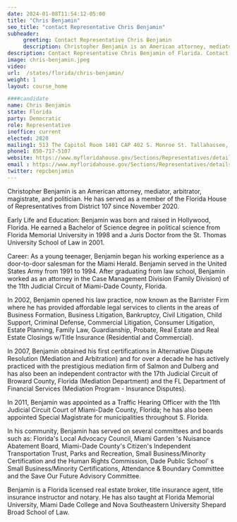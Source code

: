 ```yaml
---
date: 2024-01-08T11:54:12-05:00
title: "Chris Benjamin"
seo_title: "contact Representative Chris Benjamin"
subheader:
     greeting: Contact Representative Chris Benjamin
     description: Christopher Benjamin is an American attorney, mediator, arbitrator, magistrate, and politician. He has served as a member of the Florida House of Representatives from District 107 since November 2020.
description: Contact Representative Chris Benjamin of Florida. Contact information for Chris Benjamin includes email address, phone number, and mailing address.
image: chris-benjamin.jpeg
video:
url:  /states/florida/chris-benjamin/
weight: 1
layout: course_home

####candidate
name: Chris Benjamin
state: Florida
party: Democratic
role: Representative
inoffice: current
elected: 2020
mailing1: 513 The Capitol Room 1401 CAP 402 S. Monroe St. Tallahassee, FL 32399-1300
phone1: 850-717-5107
website: https://www.myfloridahouse.gov/Sections/Representatives/details.aspx?MemberId=4795&LegislativeTermId=89/
email : https://www.myfloridahouse.gov/Sections/Representatives/details.aspx?MemberId=4795&LegislativeTermId=89/
twitter: repcbenjamin
---
```


Christopher Benjamin is an American attorney, mediator, arbitrator, magistrate, and politician. He has served as a member of the Florida House of Representatives from District 107 since November 2020.

Early Life and Education:
Benjamin was born and raised in Hollywood, Florida. He earned a Bachelor of Science degree in political science from Florida Memorial University in 1998 and a Juris Doctor from the St. Thomas University School of Law in 2001.

Career:
As a young teenager, Benjamin began his working experience as a door-to-door salesman for the Miami Herald. Benjamin served in the United States Army from 1991 to 1994. After graduating from law school, Benjamin worked as an attorney in the Case Management Division (Family Division) of the 11th Judicial Circuit of Miami-Dade County, Florida.

In 2002, Benjamin opened his law practice, now known as the Barrister Firm where he has provided affordable legal services to clients in the areas of Business Formation, Business Litigation, Bankruptcy, Civil Litigation, Child Support, Criminal Defense, Commercial Litigation, Consumer Litigation, Estate Planning, Family Law, Guardianship, Probate, Real Estate and Real Estate Closings w/Title Insurance (Residential and Commercial).

In 2007, Benjamin obtained his first certifications in Alternative Dispute Resolution (Mediation and Arbitration) and for over a decade he has actively practiced with the prestigious mediation firm of Salmon and Dulberg and has also been an independent contractor with the 17th Judicial Circuit of Broward County, Florida (Mediation Department) and the FL Department of Financial Services (Mediation Program - Insurance Disputes).

In 2011, Benjamin was appointed as a Traffic Hearing Officer with the 11th Judicial Circuit Court of Miami-Dade County, Florida; he has also been appointed Special Magistrate for municipalities throughout S. Florida.

In his community, Benjamin has served on several committees and boards such as: Florida's Local Advocacy Council, Miami Garden 's Nuisance Abatement Board, Miami-Dade County's Citizen's Independent Transportation Trust, Parks and Recreation, Small Business/Minority Certification and the Human Rights Commission, Dade Public School' s Small Business/Minority Certifications, Attendance & Boundary Committee and the Save Our Future Advisory Committee.

Benjamin is a Florida licensed real estate broker, title insurance agent, title insurance instructor and notary. He has also taught at Florida Memorial University, Miami Dade College and Nova Southeastern University Shepard Broad School of Law.
